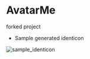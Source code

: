 # AvatarMe
forked project


- Sample generated identicon

![sample_identicon](https://user-images.githubusercontent.com/7688315/219310859-8dc35563-a761-4941-a39c-7182cdd1eeb7.png)


